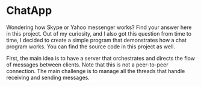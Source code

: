 # ChatApp

Wondering how Skype or Yahoo messenger works?
Find your answer here in this project. Out of my curiosity, and I also got this question from time to time, 
I decided to create a simple program that demonstrates how a chat program works. You can find the source code in this project as well.

First, the main idea is to have a server that orchestrates and directs the flow of messages between clients. Note that this is not a peer-to-peer connection. 
The main challenge is to manage all the threads that handle receiving and sending messages. 

